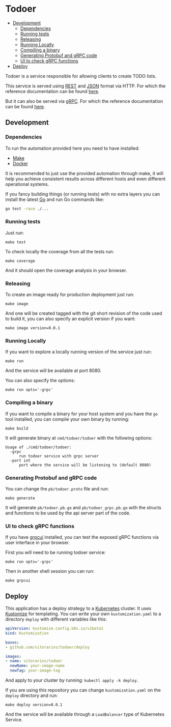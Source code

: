 # Todoer

- [Development](#development)
    - [Dependencies](#dependencies)
    - [Running tests](#running-tests)
    - [Releasing](#releasing)
    - [Running Locally](#running-locally)
    - [Compiling a binary](#compiling-a-binary)
    - [Generating Protobuf and gRPC code](#generating-protobuf-and-grpc-code)
    - [UI to check gRPC functions](#ui-to-check-grpc-functions)
- [Deploy](#deploy)

Todoer is a service responsible for allowing clients to create TODO lists.

This service is served using [REST](https://en.wikipedia.org/wiki/Representational_state_transfer) and [JSON](https://www.json.org/json-en.html) format via HTTP.
For which the reference documentation can be found [here](api.md).

But it can also be served via [gRPC](https://grpc.io/).
For which the reference documentation can be found [here](grpc_api.md).

## Development

### Dependencies

To run the automation provided here you need to have installed:

* [Make](https://www.gnu.org/software/make/)
* [Docker](https://docs.docker.com/get-docker/)

It is recommended to just use the provided automation through make,
it will help you achieve consistent results across different hosts
and even different operational systems.

If you fancy building things (or running tests) with no extra layers
you can install the latest [Go](https://golang.org/doc/install) and run
Go commands like:

```sh
go test -race ./...
```

### Running tests

Just run:

```
make test
```

To check locally the coverage from all the tests run:

```
make coverage
```

And it should open the coverage analysis in your browser.


### Releasing

To create an image ready for production deployment just run:

```
make image
```

And one will be created tagged with the git short revision of the
code used to build it, you can also specify an explicit version
if you want:

```
make image version=0.0.1
```

### Running Locally

If you want to explore a locally running version of the service just run:

```
make run
```

And the service will be available at port 8080.

You can also specify the options:

```
make run opts='-grpc'
```

### Compiling a binary

If you want to compile a binary for your host system and you have the `go` tool
installed, you can compile your own binary by running:

```
make build
```

It will generate binary at `cmd/todoer/todoer` with the following options:

```
Usage of ./cmd/todoer/todoer:
  -grpc
      run todoer service with grpc server
  -port int
      port where the service will be listening to (default 8080)
```

### Generating Protobuf and gRPC code

You can change the `pb/todoer.proto` file and run:

```
make generate
```

It will generate `pb/todoer.pb.go` and `pb/todoer_grpc.pb.go` with the structs
and functions to be used by the api server part of the code.

### UI to check gRPC functions

If you have [grpcui]() installed, you can test the exposed gRPC functions via
user interface in your browser.

First you will need to be running todoer service:

```
make run opts='-grpc'
```

Then in another shell session you can run:

```
make grpcui
```

## Deploy

This application has a deploy strategy to a [Kubernetes](https://kubernetes.io/) cluster.
It uses [Kustomize](https://kustomize.io/) for templating.
You can write your own `kustomization.yaml` to a directory `deploy` with different variables like this:

```yaml
apiVersion: kustomize.config.k8s.io/v1beta1
kind: Kustomization

bases:
- github.com/vitorarins/todoer/deploy

images:
- name: vitorarins/todoer
  newName: your-image-name
  newTag: your-image-tag
```

And apply to your cluster by running: `kubectl apply -k deploy`.

If you are using this repository you can change `kustomization.yaml` on the `deploy` directory and run:

```
make deploy version=0.0.1
```

And the service will be available through a `LoadBalancer` type of Kubernetes Service.
